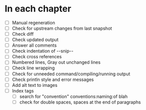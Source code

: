 # In each chapter

- [ ] Manual regeneration
- [ ] Check for upstream changes from last snapshot
- [ ] Check diff
- [ ] Check updated output
- [ ] Answer all comments
- [ ] Check indentation of --snip--
- [ ] Check cross references
- [ ] Numbered lines, Gray out unchanged lines
- [ ] Check line wrapping
- [ ] Check for unneeded command/compiling/running output
- [ ] Check println style and error messages
- [ ] Add alt text to images
- [ ] Index tags
  - [ ] search for "convention" conventions:naming:of blah
  - [ ] check for double spaces, spaces at the end of paragraphs
